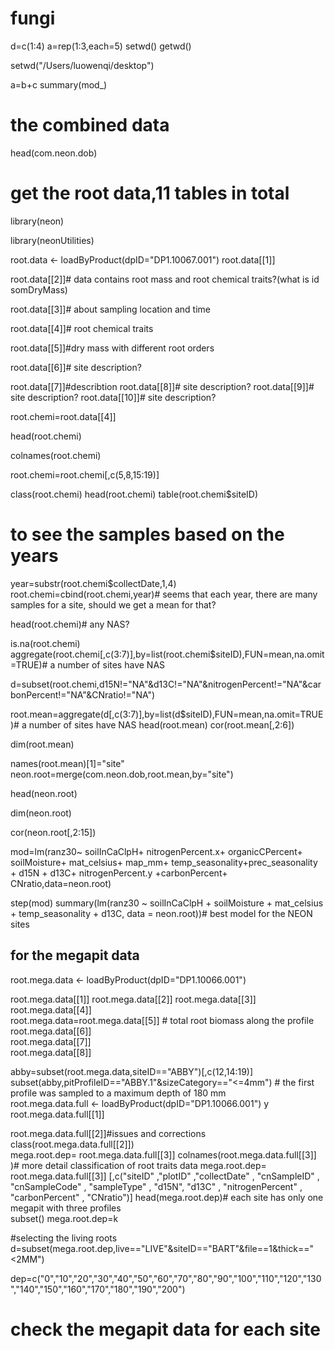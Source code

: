 # fungi


d=c(1:4)
a=rep(1:3,each=5)
setwd()
getwd()

setwd("/Users/luowenqi/desktop")

a=b+c
summary(mod_)
# the combined data 
head(com.neon.dob)
# get the root data,11 tables in total
library(neon)

library(neonUtilities)

root.data <- loadByProduct(dpID="DP1.10067.001")
root.data[[1]]

root.data[[2]]# data contains root mass and root chemical traits?(what is id somDryMass)

root.data[[3]]# about sampling location and time

root.data[[4]]# root chemical traits



root.data[[5]]#dry mass with different root orders

root.data[[6]]# site description?

root.data[[7]]#describtion
root.data[[8]]# site description?
root.data[[9]]# site description?
root.data[[10]]# site description?


root.chemi=root.data[[4]]

head(root.chemi)

colnames(root.chemi)

root.chemi=root.chemi[,c(5,8,15:19)]

class(root.chemi)
head(root.chemi)
table(root.chemi$siteID)
# to see the samples based on the years
year=substr(root.chemi$collectDate,1,4)
root.chemi=cbind(root.chemi,year)# seems that each year, there are many samples for a site, should we get a mean for that?

head(root.chemi)# any NAS?

is.na(root.chemi)
aggregate(root.chemi[,c(3:7)],by=list(root.chemi$siteID),FUN=mean,na.omit=TRUE)# a number of sites have NAS

d=subset(root.chemi,d15N!="NA"&d13C!="NA"&nitrogenPercent!="NA"&carbonPercent!="NA"&CNratio!="NA")

root.mean=aggregate(d[,c(3:7)],by=list(d$siteID),FUN=mean,na.omit=TRUE)# a number of sites have NAS
head(root.mean)
cor(root.mean[,2:6])

dim(root.mean)

names(root.mean)[1]="site"
neon.root=merge(com.neon.dob,root.mean,by="site")

head(neon.root)

dim(neon.root)

cor(neon.root[,2:15])

mod=lm(ranz30~ soilInCaClpH+ nitrogenPercent.x+ organicCPercent+ soilMoisture+ mat_celsius+  map_mm+ temp_seasonality+prec_seasonality +        d15N +     d13C+ nitrogenPercent.y +carbonPercent+  CNratio,data=neon.root)

step(mod)
 summary(lm(ranz30 ~ soilInCaClpH + soilMoisture + mat_celsius + 
   temp_seasonality + d13C, data = neon.root))# best model for the NEON sites


## for the megapit data
root.mega.data <- loadByProduct(dpID="DP1.10066.001")

root.mega.data[[1]]
root.mega.data[[2]]
root.mega.data[[3]]
root.mega.data[[4]]   
root.mega.data=root.mega.data[[5]] # total root biomass along the profile
root.mega.data[[6]]   
root.mega.data[[7]]   
root.mega.data[[8]]   

 abby=subset(root.mega.data,siteID=="ABBY")[,c(12,14:19)]
subset(abby,pitProfileID=="ABBY.1"&sizeCategory=="<=4mm") # the first profile was sampled to a maximum depth of 180 mm  
root.mega.data.full <- loadByProduct(dpID="DP1.10066.001")
y   
root.mega.data.full[[1]]

root.mega.data.full[[2]]#issues and corrections
class(root.mega.data.full[[2]])   
 mega.root.dep= root.mega.data.full[[3]] 
colnames(root.mega.data.full[[3]] )# more detail classification of root traits data
 mega.root.dep= root.mega.data.full[[3]] [,c("siteID" ,"plotID" ,"collectDate" , "cnSampleID" , "cnSampleCode"  , "sampleType" , "d15N",   "d13C" ,  "nitrogenPercent" ,   
"carbonPercent"    ,   "CNratio")]
head(mega.root.dep)# each site has only one megapit with three profiles   
   subset()
 mega.root.dep=k
 
 #selecting the living roots 
 d=subset(mega.root.dep,live=="LIVE"&siteID=="BART"&file==1&thick=="<2MM")
 
 dep=c("0","10","20","30","40","50","60","70","80","90","100","110","120","130","140","150","160","170","180","190","200")
 # check the megapit data for each site
 
 
